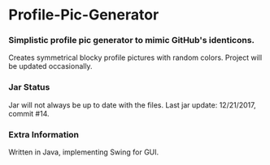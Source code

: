 # Profile-Pic-Generator

### Simplistic profile pic generator to mimic GitHub's identicons.

Creates symmetrical blocky profile pictures with random colors. Project will be updated occasionally.


### Jar Status
Jar will not always be up to date with the files.
Last jar update: 12/21/2017, commit #14.

### Extra Information

Written in Java, implementing Swing for GUI.
